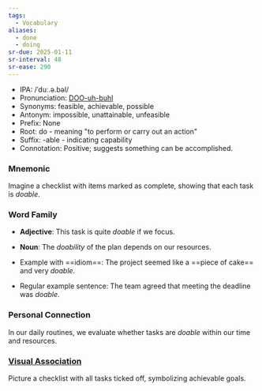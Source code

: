```yaml
---
tags:
  - Vocabulary
aliases:
  - done
  - doing
sr-due: 2025-01-11
sr-interval: 48
sr-ease: 290
---
```

- IPA: /ˈduː.ə.bəl/
- Pronunciation: [DOO-uh-buhl](https://www.google.com/search?q=how+to+pronounce+doable)
- Synonyms: feasible, achievable, possible
- Antonym: impossible, unattainable, unfeasible
- Prefix: None
- Root: do - meaning "to perform or carry out an action"
- Suffix: -able - indicating capability
- Connotation: Positive; suggests something can be accomplished.

### Mnemonic

Imagine a checklist with items marked as complete, showing that each task is *doable*.

### Word Family

- **Adjective**: This task is quite *doable* if we focus.
- **Noun**: The *doability* of the plan depends on our resources.

- Example with ==idiom==: The project seemed like a ==piece of cake== and very *doable*.
- Regular example sentence: The team agreed that meeting the deadline was *doable*.

### Personal Connection

In our daily routines, we evaluate whether tasks are *doable* within our time and resources.

### [Visual Association](https://www.google.com/search?tbm=isch&q=doable)

Picture a checklist with all tasks ticked off, symbolizing achievable goals.
